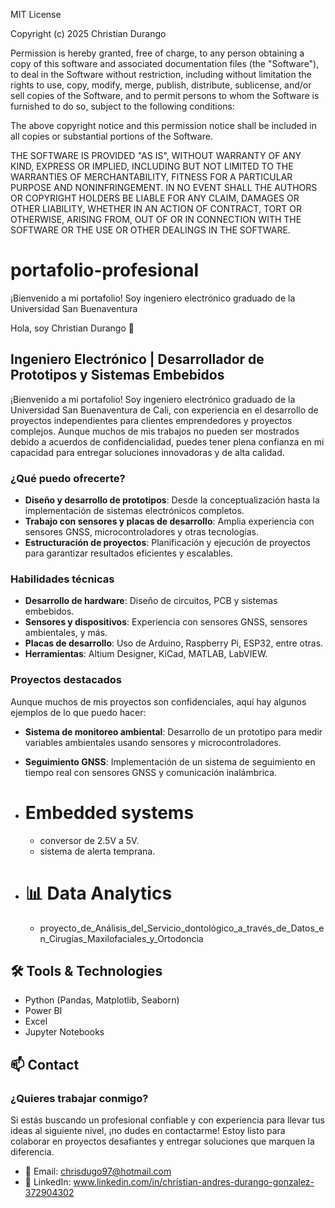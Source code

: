 
MIT License

Copyright (c) 2025 Christian Durango

Permission is hereby granted, free of charge, to any person obtaining a copy
of this software and associated documentation files (the "Software"), to deal
in the Software without restriction, including without limitation the rights
to use, copy, modify, merge, publish, distribute, sublicense, and/or sell
copies of the Software, and to permit persons to whom the Software is
furnished to do so, subject to the following conditions:

The above copyright notice and this permission notice shall be included in all
copies or substantial portions of the Software.

THE SOFTWARE IS PROVIDED "AS IS", WITHOUT WARRANTY OF ANY KIND, EXPRESS OR
IMPLIED, INCLUDING BUT NOT LIMITED TO THE WARRANTIES OF MERCHANTABILITY,
FITNESS FOR A PARTICULAR PURPOSE AND NONINFRINGEMENT. IN NO EVENT SHALL THE
AUTHORS OR COPYRIGHT HOLDERS BE LIABLE FOR ANY CLAIM, DAMAGES OR OTHER
LIABILITY, WHETHER IN AN ACTION OF CONTRACT, TORT OR OTHERWISE, ARISING FROM,
OUT OF OR IN CONNECTION WITH THE SOFTWARE OR THE USE OR OTHER DEALINGS IN THE
SOFTWARE.

# portafolio-profesional
¡Bienvenido a mi portafolio! Soy ingeniero electrónico graduado de la Universidad San Buenaventura 

Hola, soy Christian Durango 👋

## Ingeniero Electrónico | Desarrollador de Prototipos y Sistemas Embebidos 

¡Bienvenido a mi portafolio! Soy ingeniero electrónico graduado de la Universidad San Buenaventura de Cali, con experiencia en el desarrollo de proyectos independientes para clientes emprendedores y proyectos complejos. Aunque muchos de mis trabajos no pueden ser mostrados debido a acuerdos de confidencialidad, puedes tener plena confianza en mi capacidad para entregar soluciones innovadoras y de alta calidad.

### ¿Qué puedo ofrecerte?
- **Diseño y desarrollo de prototipos**: Desde la conceptualización hasta la implementación de sistemas electrónicos completos.
- **Trabajo con sensores y placas de desarrollo**: Amplia experiencia con sensores GNSS, microcontroladores y otras tecnologías.
- **Estructuración de proyectos**: Planificación y ejecución de proyectos para garantizar resultados eficientes y escalables.

### Habilidades técnicas
- **Desarrollo de hardware**: Diseño de circuitos, PCB y sistemas embebidos.
- **Sensores y dispositivos**: Experiencia con sensores GNSS, sensores ambientales, y más.
- **Placas de desarrollo**: Uso de Arduino, Raspberry Pi, ESP32, entre otras.
- **Herramientas**: Altium Designer, KiCad, MATLAB, LabVIEW.

### Proyectos destacados
Aunque muchos de mis proyectos son confidenciales, aquí hay algunos ejemplos de lo que puedo hacer:
- **Sistema de monitoreo ambiental**: Desarrollo de un prototipo para medir variables ambientales usando sensores y microcontroladores.
- **Seguimiento GNSS**: Implementación de un sistema de seguimiento en tiempo real con sensores GNSS y comunicación inalámbrica.

- # Embedded systems
  * conversor de 2.5V a 5V.
  * sistema de alerta temprana.

- # 📊 Data Analytics 
  * proyecto_de_Análisis_del_Servicio_dontológico_a_través_de_Datos_en_Cirugías_Maxilofaciales_y_Ortodoncia

## 🛠️ Tools & Technologies

- Python (Pandas, Matplotlib, Seaborn)
- Power BI
- Excel
- Jupyter Notebooks

## 📫 Contact

### ¿Quieres trabajar conmigo?
Si estás buscando un profesional confiable y con experiencia para llevar tus ideas al siguiente nivel, ¡no dudes en contactarme! Estoy listo para colaborar en proyectos desafiantes y entregar soluciones que marquen la diferencia.
- 📧 Email: chrisdugo97@hotmail.com
- 💼 LinkedIn: www.linkedin.com/in/christian-andres-durango-gonzalez-372904302

